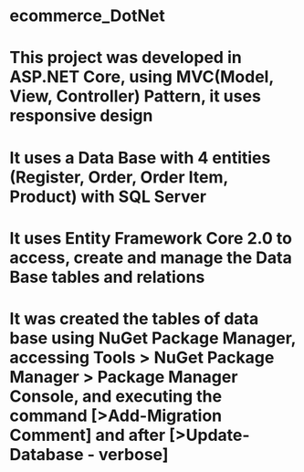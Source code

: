 # ecommerce_DotNet

# This project was developed in ASP.NET Core, using MVC(Model, View, Controller) Pattern, it uses responsive design
# It uses a Data Base with 4 entities (Register, Order, Order Item, Product) with SQL Server
# It uses Entity Framework Core 2.0 to access, create and manage the Data Base tables and relations 
# It was created the tables of data base using NuGet Package Manager, accessing Tools > NuGet Package Manager > Package Manager Console, and executing the command [>Add-Migration Comment] and after [>Update-Database - verbose]